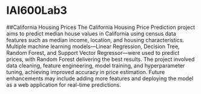# IAI600Lab3
##California Housing Prices
The California Housing Price Prediction project aims to predict median house values in California using census data features such as median income, location, and housing characteristics. Multiple machine learning models—Linear Regression, Decision Tree, Random Forest, and Support Vector Regressor—were used to predict prices, with Random Forest delivering the best results. The project involved data cleaning, feature engineering, model training, and hyperparameter tuning, achieving improved accuracy in price estimation. Future enhancements may include adding more features and deploying the model as a web application for real-time predictions.
